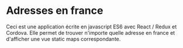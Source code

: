 
# Adresses en france

Ceci est une application écrite en javascript ES6 avec React / Redux et Cordova.
Elle permet de trouver n'importe quelle adresse en france et d'afficher une vue static maps correspondante.


